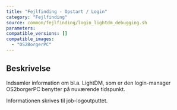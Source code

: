 ```yaml
---
title: "Fejlfinding - Opstart / Login"
category: "Fejlfinding"
source: common/fejlfinding/login_lightdm_debugging.sh
parameters:
compatible_versions: []
compatible_images:   
  - "OS2BorgerPC"
---
```


## Beskrivelse
Indsamler information om bl.a. LightDM, som er den login-manager OS2borgerPC benytter på nuværende tidspunkt.

Informationen skrives til job-logoutputtet.